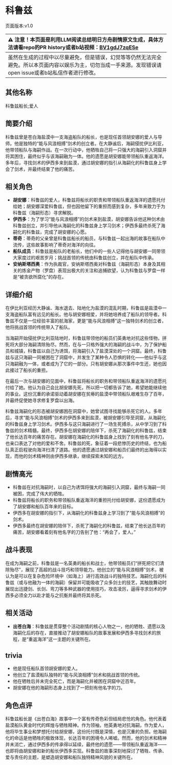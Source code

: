 # 科鲁兹
页面版本:v1.0
 

| :warning: 注意！本页面是利用LLM阅读总结明日方舟剧情原文生成，具体方法请看repo的PR history或者b站视频：[BV1gdJ7zqESe](https://www.bilibili.com/video/BV1gdJ7zqESe/)         |
|:----------------------------|
| 虽然在生成的过程中以尽量避免，但是错误，幻觉等等仍然无法完全避免。所以本页面内容以娱乐为主，切勿当成一手来源。发现错误请open issue或者b站私信作者进行修改。|



## 其他名称
科鲁兹船长;爱人
## 简要介绍
科鲁兹曾是苍白海盐漠中一支海盗船队的船长，也是现任首领胡安娜的爱人与导师。他是独特的“能与风浪相搏”剑术的创立者。在大静谧后，海嗣侵扰伊比利亚，他带领船队与海嗣作战。在一次行动中，他牺牲自己将一只强大的海嗣引入洞窟并将其困住，最终似乎与该海嗣融为一体。他的遗愿是胡安娜能带领船队重返海洋。多年后，寻找剑术的伊西多来到盐漠，通过胡安娜的指引从海嗣化的科鲁兹身上学会了剑术，并最终结束了他的痛苦。
## 相关角色
-   **胡安娜**：科鲁兹的爱人，科鲁兹将船长的职责和带领船队重返海洋的遗愿托付给她；胡安娜深爱科鲁兹，但也因他留下的重担而感到复杂，多年来致力于为科鲁兹（海嗣形态）寻求解脱。
-   **伊西多**：为了学习“能与风浪相搏”的剑术来到盐漠，胡安娜告诉他这种剑术由科鲁兹创立，并引导他从海嗣化的科鲁兹身上学习剑术；伊西多最终杀死了海嗣化的科鲁兹，完成了胡安娜的心愿。
-   **蒂奇**：蒂奇的父亲曾是科鲁兹船长的船员，与科鲁兹一起出海的故事在船队中流传，这些故事影响了蒂奇对海洋的向往。
-   **船队成员**：科鲁兹是船队的老船长，他们中的一些人记得他与胡安娜一同带领大家度过的艰苦岁月；挑战首领的传统由科鲁兹创立，并在船队中传承。
-   **安纳斯塔西奥**：作为执裁官，安纳斯塔西奥对科鲁兹（海嗣形态）本身及其相关的炼金产物（罗盘）表现出极大的关注和追捕欲望，认为科鲁兹与罗盘一样是“被贪欲所腐化”的存在。
## 详细介绍
在伊比利亚经历大静谧、海水退去、陆地化为盐漠的混乱时期，科鲁兹是盐漠中一支海盗船队富有远见的船长。他与胡安娜相爱，并将她培养成了船队的领导者。科鲁兹不仅是一位经验丰富的航海家，更是“能与风浪相搏”这一独特剑术的创立者，他将挑战首领的传统带入了船队。

当海嗣开始侵扰伊比利亚陆地时，科鲁兹带领他的船员们英勇地对抗这些怪物，拼死将大部分海嗣清除殆尽。然而，在与一只格外强大的海嗣的战斗中，为了保护船员和城镇，科鲁兹以自己为诱饵，将海嗣引入了盐漠深处的一个洞窟。最终，科鲁兹与这只海嗣一同被困在了洞窟中，并发生了某种令人恐惧的转化——他似乎与这只海嗣融为一体，或者成为了它的一部分。只有胡安娜从那次事件中生还，她也因此接过了船长的重担。

在最后一次与胡安娜的见面中，科鲁兹将船长的职务和带领船队重返海洋的遗愿托付给了她。他认为自己会比胡安娜先死，所以把一切都告诉了她，希望她能继续他的事业。这份沉重的承诺驱动着胡安娜在贫瘠的盐漠中带领船队艰难生存了百年，并最终促使她寻求修复罗盘以出海。

科鲁兹海嗣化的形态被胡安娜困在洞窟中，她曾试图寻找能够杀死它的人。多年后，寻求“能与风浪相搏”剑术的伊西多来到盐漠，被胡安娜引导至洞窟，从海嗣化的科鲁兹身上学习剑术。伊西多与这只海嗣进行了一场生死搏杀，从中学习到了科鲁兹的剑术精髓。最终，伊西多在胡安娜的陪伴下，杀死了海嗣化的科鲁兹，结束了他长达百年的痛苦存在。胡安娜在海嗣化的科鲁兹身上找到了刻有他名字的刀，也亲口表达了对他的爱和不舍。科鲁兹的死，象征着一段悲惨历史的终结，也为船队真正启程驶向海洋扫清了道路。他的遗愿通过胡安娜和船员们最终的出海得以实现，而他的剑术精神则由伊西多继承，继续探索未知的远方。
## 剧情高光
- 科鲁兹在对抗海嗣时，以自己为诱饵将强大的海嗣引入洞窟，最终与海嗣一同被困，完成了伟大的牺牲。
- 科鲁兹将船长的职务和带领船队重返海洋的重担托付给胡安娜，这份遗愿成为了胡安娜和船队百年来的目标。
- 伊西多在胡安娜的指引下，从海嗣化的科鲁兹身上学习到了“能与风浪相搏”的剑术。
- 伊西多最终在胡安娜的陪伴下，杀死了海嗣化的科鲁兹，结束了他长达百年的痛苦，胡安娜看着刻有他名字的刀告别了他：“再会了，爱人。”
## 战斗表现
在成为海嗣之前，科鲁兹是一名英勇的船长和战士，他带领船员们“拼死把它们清除殆尽”，展现了高超的战斗技巧和领导能力。他创立的“能与风浪相搏”剑术，被认为是可以在复杂危险环境中（如海上）进行高效战斗的独特技艺。海嗣化后的科鲁兹（或与他融为一体的海嗣）保留并可能吸收了众多剑士的技艺，其触肢舞动时展现出迅捷剑、长剑、弯刀等多种武器的使用技巧，攻击凌厉，逼得寻求剑术的伊西多必须全力以赴才能与之抗衡并最终将其杀死。
## 相关活动
-   **出苍白海**：科鲁兹是贯穿整个活动剧情的核心人物之一，他的牺牲、遗愿以及海嗣化后的存在，直接推动了胡安娜船队的故事发展和伊西多寻找剑术的旅程，是“重返海洋”这一主题的关键所在。
## trivia
- 他是现任船队首领胡安娜的爱人。
- 他创立了盐漠船队独特的“能与风浪相搏”剑术和挑战首领的传统。
- 他在牺牲后并未完全死亡，而是海嗣化并被困在洞窟中近百年。
- 胡安娜在他的海嗣形态身上找到了一把刻有他名字的刀。
## 角色点评
科鲁兹船长是《出苍白海》故事中一个富有传奇色彩但结局悲怆的角色。他代表着盐漠船队黄金时代的辉煌与牺牲精神。作为领袖，他英勇地对抗海嗣，作为爱人，他将毕生事业和梦想托付给胡安娜，这份托付既是深情，也是沉重的负担。他海嗣化的命运是他牺牲的极致体现，长达百年的困境令人唏嘘。然而，他的剑术和精神并未消亡，通过伊西多的传承得以延续，最终他的遗愿——带领船队重返海洋——也即将由胡安娜和新的船长伊西多实现。科鲁兹的故事深刻地探讨了牺牲、传承、爱与责任的主题，是塑造胡安娜和船队独特精神风貌的关键所在。